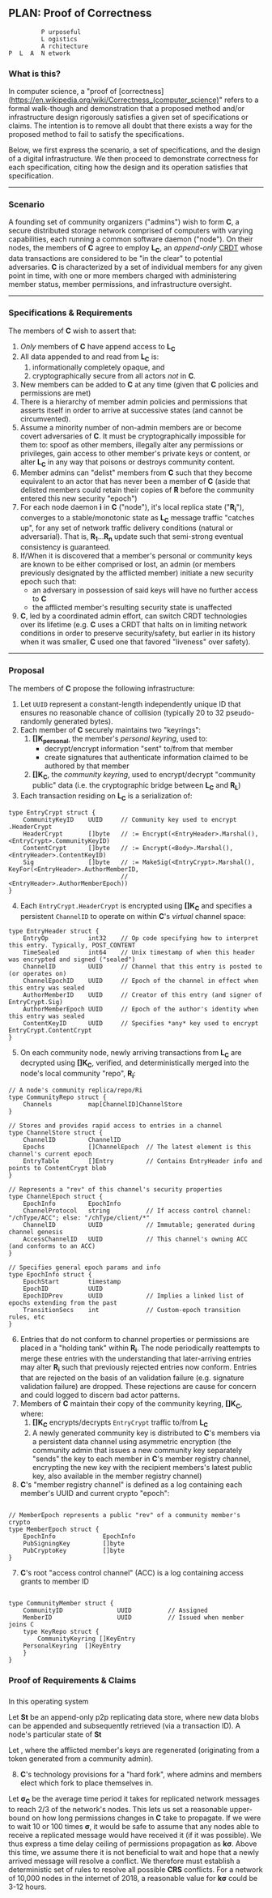 ## PLAN: Proof of Correctness

```
         P urposeful
         L ogistics
         A rchitecture
P  L  A  N etwork
```

### What is this?

In computer science, a "proof of [correctness](https://en.wikipedia.org/wiki/Correctness_(computer_science)" refers to a formal walk-though and demonstration that a proposed method and/or infrastructure design rigorously satisfies a given set of specifications or claims.  The intention is to remove all doubt that there exists a way for the proposed method to fail to satisfy the specifications.

Below, we first express the scenario, a set of specifications, and the design of a digital infrastructure.  We then proceed to demonstrate correctness for each specification, citing how the design and its operation satisfies that specification.  

---

### Scenario

A founding set of community organizers ("admins") wish to form **C**, a secure distributed storage network comprised of computers with varying capabilities, each running a common software daemon ("node"). On their nodes, the members of **C** agree to employ **L<sub>C</sub>**, an _append-only_ [CRDT](https://en.wikipedia.org/wiki/Conflict-free_replicated_data_type) whose data transactions are considered to be "in the clear" to potential adversaries.   **C** is characterized by a set of individual members for any given point in time, with one or more members charged with administering member status, member permissions, and infrastructure oversight.  

---

### Specifications & Requirements

The members of **C** wish to assert that:
   1. _Only_ members of **C** have append access to **L<sub>C</sub>**
   2. All data appended to and read from **L<sub>C</sub>** is:
      1. informationally completely opaque, and
      2. cryptographically secure from all actors *not* in **C**.
   3. New members can be added to **C** at any time (given that **C** policies and permissions are met)
   4. There is a hierarchy of member admin policies and permissions that asserts itself in order to arrive at successive states (and cannot be circumvented).
   5. Assume a minority number of non-admin members are or become covert adversaries of **C**.  It must be cryptographically impossible for them to: spoof as other members, illegally alter any permissions or privileges, gain access to other member's private keys or content, or alter **L<sub>C</sub>** in any way that poisons or destroys community content.
   5. Member admins can "delist" members from **C** such that they become equivalent to an actor that has never been a member of **C** (aside that delisted members could retain their copies of **R** before the community entered this new security "epoch")
   4. For each node daemon **i** in **C** ("node"), it's local replica state ("**R<sub>i</sub>**"), converges to a stable/monotonic state as **L<sub>C</sub>** message traffic "catches up", for any set of network traffic delivery conditions (natural or adversarial).  That is, **R<sub>1</sub>**...**R<sub>n</sub>** update such that semi-strong eventual consistency is guaranteed.
   6. If/When it is discovered that a member's personal or community keys are known to be either comprised or lost, an admin (or members previously designated by the afflicted member) initiate a new security epoch such that:
       - an adversary in possession of said keys will have no further access to **C**
       - the afflicted member's resulting security state is unaffected
   7. **C**, led by a coordinated admin effort, can switch CRDT technologies over its lifetime (e.g. **C** uses a CRDT that halts on in limiting network conditions in order to preserve security/safety, but earlier in its history when it was smaller, **C** used one that favored "liveness" over safety).


---

### Proposal

The members of **C** propose the following infrastructure:
   1. Let `UUID` represent a constant-length independently unique ID that ensures no reasonable chance of collision (typically 20 to 32 pseudo-randomly generated bytes).
   2. Each member of **C** securely maintains two "keyrings":
      1. **[]K<sub>personal</sub>**, the member's _personal keyring_, used to:
           - decrypt/encrypt information "sent" to/from that member
           - create signatures that authenticate information claimed to be authored by that member
      2. **[]K<sub>C</sub>**, the _community keyring_, used to encrypt/decrypt "community public" data (i.e. the cryptographic bridge between **L<sub>C</sub>** and **R<sub>L</sub>**)
   3. Each transaction residing on **L<sub>C</sub>** is a serialization of:
   ```
   type EntryCrypt struct {
       CommunityKeyID    UUID     // Community key used to encrypt .HeaderCrypt
       HeaderCrypt       []byte   // := Encrypt(<EntryHeader>.Marshal(), <EntryCrypt>.CommunityKeyID)
       ContentCrypt      []byte   // := Encrypt(<Body>.Marshal(), <EntryHeader>.ContentKeyID)
       Sig               []byte   // := MakeSig(<EntryCrypt>.Marshal(), KeyFor(<EntryHeader>.AuthorMemberID,
                                  //                                           <EntryHeader>.AuthorMemberEpoch))
   }
   ```
   4. Each `EntryCrypt.HeaderCrypt` is encrypted using **[]K<sub>C</sub>** and specifies a persistent `ChannelID` to operate on within **C**'s _virtual_ channel space:
   ```
   type EntryHeader struct {
       EntryOp           int32    // Op code specifying how to interpret this entry. Typically, POST_CONTENT
       TimeSealed        int64    // Unix timestamp of when this header was encrypted and signed ("sealed")
       ChannelID         UUID     // Channel that this entry is posted to (or operates on)
       ChannelEpochID    UUID     // Epoch of the channel in effect when this entry was sealed
       AuthorMemberID    UUID     // Creator of this entry (and signer of EntryCrypt.Sig)
       AuthorMemberEpoch UUID     // Epoch of the author's identity when this entry was sealed
       ContentKeyID      UUID     // Specifies *any* key used to encrypt EntryCrypt.ContentCrypt
   }
   ```
   5. On each community node, newly arriving transactions from **L<sub>C</sub>** are decrypted using **[]K<sub>C</sub>**, verified, and deterministically merged into the node's local community "repo", **R<sub>i</sub>**:
   ```
   // A node's community replica/repo/Ri
   type CommunityRepo struct {
       Channels          map[ChannelID]ChannelStore
   }

   // Stores and provides rapid access to entries in a channel
   type ChannelStore struct {
       ChannelID         ChannelID
       Epochs            []ChannelEpoch  // The latest element is this channel's current epoch
       EntryTable        []Entry         // Contains EntryHeader info and points to ContentCrypt blob
   }

   // Represents a "rev" of this channel's security properties
   type ChannelEpoch struct {
       EpochInfo         EpochInfo
       ChannelProtocol   string          // If access control channel: "/chType/ACC"; else: "/chType/client/*"
       ChannelID         UUID            // Immutable; generated during channel genesis
       AccessChannelID   UUID            // This channel's owning ACC (and conforms to an ACC)
   }

   // Specifies general epoch params and info
   type EpochInfo struct {
       EpochStart        timestamp
       EpochID           UUID
       EpochIDPrev       UUID            // Implies a linked list of epochs extending from the past
       TransitionSecs    int             // Custom-epoch transition rules, etc
   }
   ```

   6. Entries that do not conform to channel properties or permissions are placed in a "holding tank" within **R<sub>i</sub>**.  The node periodically reattempts to merge these entries with the understanding that later-arriving entries may alter **R<sub>i</sub>** such that previously rejected entries now conform.  Entries that are rejected on the basis of an validation failure (e.g. signature validation failure) are dropped.  These rejections are cause for concern and could logged to discern bad actor patterns.
   7. Members of **C** maintain their copy of the community keyring, **[]K<sub>C</sub>**, where:
        1. **[]K<sub>C</sub>** encrypts/decrypts `EntryCrypt` traffic to/from **L<sub>C</sub>**
        2. A newly generated community key is distributed to **C**'s members via a persistent data channel using asymmetric encryption (the community admin that issues a new community key separately "sends" the key to each member in **C**'s member registry channel, encrypting the new key with the recipient members's latest public key, also available in the member registry channel)
   8. **C**'s "member registry channel" is defined as a log containing each member's UUID and current crypto "epoch":
```

// MemberEpoch represents a public "rev" of a community member's crypto
type MemberEpoch struct {
    EpochInfo             EpochInfo
    PubSigningKey         []byte
    PubCryptoKey          []byte
}
```
   7. **C**'s root "access control channel" (ACC) is a log containing access grants to member ID



```

type CommunityMember struct {
    CommunityID               UUID          // Assigned
    MemberID                  UUID          // Issued when member joins C
    type KeyRepo struct {
        CommunityKeyring []KeyEntry
    PersonalKeyring  []KeyEntry
    }
}
```


### Proof of Requirements & Claims




###

In this operating system



Let **St** be an append-only p2p replicating data store, where new data blobs can be appended and subsequently retrieved (via a transaction ID).  A node's particular state of **St**

Let
   , where the afflicted member's keys are regenerated (originating from a token generated from a community admin).  


8. **C**'s technology provisions for a "hard fork", where admins and members elect which fork to place themselves in.  

Let **σ<sub>C</sub>** be the average time period it takes for replicated network messages to reach 2/3 of the network's nodes.  This lets us set a reasonable upper-bound on how long permissions changes in **C** take to propagate.  If we were to wait 10 or 100 times **σ**, it would be safe to assume that any nodes able to receive a replicated message would have received it (if it was possible).  We thus express a time delay ceiling of permissions propagation as **kσ**.  Above this time, we assume there it is not beneficial to wait and hope that a newly arrived message will resolve a conflict.  We therefore must establish a deterministic set of rules to resolve all possible **CRS** conflicts.  For a network of 10,000 nodes in the internet of 2018, a reasonable value for **kσ** could be 3-12 hours.
